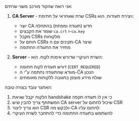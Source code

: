 אני רואה שהקוד מורכב משני שרתים:

1. **CA Server** - שרת שאחראי על חתימת CSRs ויצירת תעודות. הוא:
   - יוצר CA חדש (תעודה ומפתח) בהתחלה
   - שומר את הקבצים `ca.crt` ו-`ca.key` 
   - מקבל CSRs מלקוחות
   - חותם על CSRs תקינים עם ה-CA שיצר
   - מחזיר את התעודה החתומה

2. **Server** - השרת העיקרי שדורש אימות לקוח. הוא:
   - דורש תעודת לקוח חתומה (`CERT_REQUIRED`)  
   - מוודא שהתעודה נחתמה ע"י ה-CA הנכון
   - שולח מידע מוצפן בתגובה ללקוחות מאומתים

האתגר עובד בצורה טובה:
1. הלקוח יקבל שגיאת handshake כי אין לו תעודה תקפה
2. המשתתף צריך להבין שיש CA server שיכול לחתום על CSR
3. הוא צריך ליצור CSR ולבקש מה-CA לחתום עליו
4. להשתמש בתעודה החתומה כדי להתחבר לשרת העיקרי